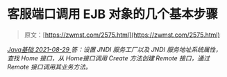 <!--yml
category: 未分类
date: 0001-01-01 00:00:00
--->

# 客服端口调用 EJB 对象的几个基本步骤

> 原文：[https://zwmst.com/2575.html](https://zwmst.com/2575.html)

   [ *Java基础* ](https://zwmst.com/java%e5%9f%ba%e7%a1%80)*[ <time datetime="2021-08-29T11:16:32+08:00"> 2021-08-29 </time> ](https://zwmst.com/2575.html)  答：设置 JNDI 服务工厂以及 JNDI 服务地址系统属性，查找 Home 接口，从 Home接口调用 Create 方法创建 Remote 接口，通过 Remote 接口调用其业务方法。*